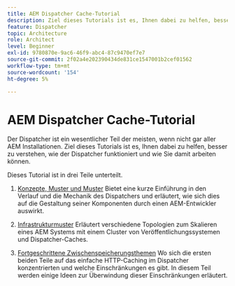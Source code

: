 ```yaml
---
title: AEM Dispatcher Cache-Tutorial
description: Ziel dieses Tutorials ist es, Ihnen dabei zu helfen, besser zu verstehen, wie der Dispatcher funktioniert und wie Sie damit arbeiten können.
feature: Dispatcher
topic: Architecture
role: Architect
level: Beginner
exl-id: 9780870e-9ac6-46f9-abc4-87c9470ef7e7
source-git-commit: 2f02a4e202390434de831ce1547001b2cef01562
workflow-type: tm+mt
source-wordcount: '154'
ht-degree: 5%

---
```


# AEM Dispatcher Cache-Tutorial

Der Dispatcher ist ein wesentlicher Teil der meisten, wenn nicht gar aller AEM Installationen. Ziel dieses Tutorials ist es, Ihnen dabei zu helfen, besser zu verstehen, wie der Dispatcher funktioniert und wie Sie damit arbeiten können.

Dieses Tutorial ist in drei Teile unterteilt.

1. [Konzepte, Muster und Muster](chapter-1.md)
Bietet eine kurze Einführung in den Verlauf und die Mechanik des Dispatchers und erläutert, wie sich dies auf die Gestaltung seiner Komponenten durch einen AEM-Entwickler auswirkt.

1. [Infrastrukturmuster](chapter-2.md)
Erläutert verschiedene Topologien zum Skalieren eines AEM Systems mit einem Cluster von Veröffentlichungssystemen und Dispatcher-Caches.

1. [Fortgeschrittene Zwischenspeicherungsthemen](chapter-3.md)
Wo sich die ersten beiden Teile auf das einfache HTTP-Caching im Dispatcher konzentrierten und welche Einschränkungen es gibt. In diesem Teil werden einige Ideen zur Überwindung dieser Einschränkungen erläutert.
